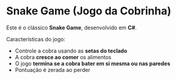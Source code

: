 # Snake Game (Jogo da Cobrinha)

Este é o clássico **Snake Game**, desenvolvido em **C#**.  

Características do jogo:
- Controle a cobra usando as **setas do teclado**
- A cobra **cresce ao comer** os alimentos
- O jogo **termina se a cobra bater em si mesma ou nas paredes**
- Pontuação é zerada ao perder

